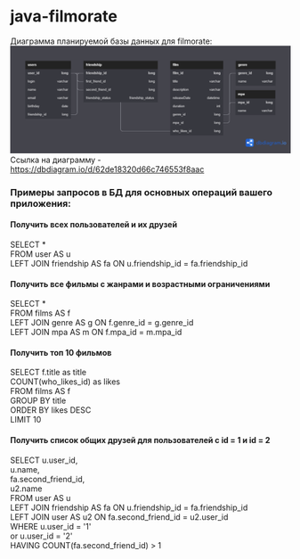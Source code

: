 # java-filmorate

Диаграмма планируемой базы данных для filmorate:
![База данных](filmorateDB.png)
Ссылка на диаграмму - https://dbdiagram.io/d/62de18320d66c746553f8aac

### Примеры запросов в БД для основных операций вашего приложения:

#### Получить всех пользователей и их друзей
SELECT * <br />
FROM user AS u <br />
LEFT JOIN friendship AS fa ON u.friendship_id = fa.friendship_id  <br />
#### Получить все фильмы c жанрами и возрастными ограничениями
SELECT * <br />
FROM films AS f <br />
LEFT JOIN genre AS g ON f.genre_id = g.genre_id <br />
LEFT JOIN mpa AS m ON f.mpa_id = m.mpa_id <br />
#### Получить топ 10 фильмов
SELECT f.title as title <br />
       COUNT(who_likes_id) as likes <br />
FROM films AS f <br />
GROUP BY title <br />
ORDER BY likes DESC <br />
LIMIT 10 <br />
#### Получить список общих друзей для пользователей с id = 1 и id = 2
SELECT u.user_id, <br />
       u.name, <br />
       fa.second_friend_id, <br />
       u2.name <br />
FROM user AS u <br />
LEFT JOIN friendship AS fa ON u.friendship_id = fa.friendship_id <br />
LEFT JOIN user AS u2 ON fa.second_friend_id = u2.user_id <br />
WHERE u.user_id = '1' <br />
      or u.user_id = '2' <br />
HAVING COUNT(fa.second_friend_id) > 1 <br />
